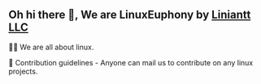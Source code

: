 ## Oh hi there 👋, We are LinuxEuphony by [Liniantt LLC](https://www.github.com/liniantt)


🙋‍♀️ We are all about linux.


🌈 Contribution guidelines - Anyone can mail us to contribute on any linux projects.
